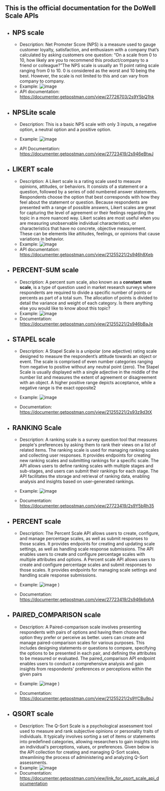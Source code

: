 
## This is the official documentation for the DoWell Scale APIs
- ## NPS scale
   - Description:
        Net Promoter Score (NPS) is a measure used to gauge customer loyalty, satisfaction, and enthusiasm with a company that’s calculated by asking customers one question: “On a scale from 0 to 10, how likely are you to recommend this product/company to a friend or colleague?”The NPS scale is usually an 11 point rating scale ranging from 0 to 10. 0 is considered as the worst and 10 being the best. However, the scale is not limited to this and can vary from company to company.
   - Example:
       ![image](https://github.com/LL08-MathematicalModelling-dowell/100035-DowellScale-Function/assets/71315247/39786d26-fd9e-4962-afe4-8e5f2b7a6e21)
   - API documentation:
        https://documenter.getpostman.com/view/27726703/2s9Y5bQ1hk

- ## NPSLite scale
   - Description: This is a basic NPS scale with only 3 inputs, a negative option, a neutral option and a positive option.
   - Example:
         ![image](https://github.com/LL08-MathematicalModelling-dowell/100035-DowellScale-Function/assets/71315247/aa9d25f1-3c5b-4dab-a682-fed99c34c22c)

   - API Documentation:
        https://documenter.getpostman.com/view/27723419/2s946eBtwJ

- ## LIKERT scale
   - Description: 
        A Likert scale is a rating scale used to measure opinions, attitudes, or behaviors. It consists of a statement or a question, followed by a series of odd numbered answer statements. Respondents choose the option that best corresponds with how they feel about the statement or question. Because respondents are presented with a range of possible answers, Likert scales are great for capturing the level of agreement or their feelings regarding the topic in a more nuanced way.
        Likert scales are most useful when you are measuring unobservable individual characteristics, or characteristics that have no concrete, objective measurement. These can be elements like attitudes, feelings, or opinions that cause variations in behavior.
   - Example:
         ![image](https://github.com/LL08-MathematicalModelling-dowell/100035-DowellScale-Function/assets/71315247/570264d8-199b-440c-9cc9-77f3af0a2b9d)
   - API documentation:
        https://documenter.getpostman.com/view/21255221/2s946h8Xeb

- ## PERCENT-SUM scale
   - Description: 
        A percent sum scale, also known as a **constant sum scale**, is a type of question used in market research surveys where respondents are required to divide a specific number of points or percents as part of a total sum. The allocation of points is divided to detail the variance and weight of each category. Is there anything else you would like to know about this topic?
   - Example:
        ![image](https://github.com/LL08-MathematicalModelling-dowell/100035-DowellScale-Function/assets/71315247/8ef9d1de-9e55-4a75-8d09-9ba3bf8fdcb2)
   - Documentation:
        https://documenter.getpostman.com/view/21255221/2s946bBaJe

- ## STAPEL scale
   - Description: 
        A Stapel Scale is a unipolar (one adjective) rating scale designed to measure the respondent’s attitude towards an object or event. The scale is comprised of even number categories ranging from negative to positive without any neutral point (zero). The Stapel Scale is usually displayed with a single adjective in the middle of the number list and measures the extent of agreement or disagreement with an object. A higher positive range depicts acceptance, while a negative range is the exact opposite2
   - Example:
         ![image](https://github.com/LL08-MathematicalModelling-dowell/100035-DowellScale-Function/assets/71315247/1268da72-204d-4197-b08b-4d4309c974fe)

   - Documentation:
        https://documenter.getpostman.com/view/21255221/2s93z9d3tX


- ## RANKING Scale
   - Description: 
        A ranking scale is a survey question tool that measures people's preferences by asking them to rank their views on a list of related items. The ranking scale is used for managing ranking scales and collecting user responses. It provides endpoints for creating new ranking scales and submitting rankings for a specific scale. The API allows users to define ranking scales with multiple stages and sub-stages, and users can submit their rankings for each stage. The API facilitates the storage and retrieval of ranking data, enabling analysis and insights based on user-generated rankings.
   - Example:
         ![image]()

   - Documentation:
        https://documenter.getpostman.com/view/27723419/2s9Y5bRh35
    
- ## PERCENT scale
   - Description: 
        The Percent Scale API allows users to create, configure, and manage percentage scales, as well as submit responses to those scales. It provides endpoints for creating and updating scale settings, as well as handling scale response submissions. The API enables users to create and configure percentage scales with multiple attributes and options.
        A Percent scale API allows users to create and configure percentage scales and submit responses to those scales. It provides endpoints for managing scale settings and handling scale response submissions.
        
   - Example:
          ![image](https://github.com/LL08-MathematicalModelling-dowell/100035-DowellScale-Function/assets/56716832/8d749eff-1188-4ed7-86f8-1d7f543084f5)
)
   - Documentation:
        https://documenter.getpostman.com/view/27723419/2s946k6qhA

- ## PAIRED_COMPARISON scale
   - Description: 
        A Paired-comparison scale involves presenting respondents with pairs of options and having them choose the option they prefer or perceive as better. users can create and manage paired-comparison scales for various purposes. This includes designing statements or questions to compare, specifying the options to be presented in each pair, and defining the attributes to be measured or evaluated.
        The paired_comparison API endpoint enables users to conduct a comprehensive analysis and gain insights from respondents' preferences or perceptions within the given pairs

   - Example:
         ![image](https://github.com/LL08-MathematicalModelling-dowell/100035-DowellScale-Function/assets/56716832/b0d3d819-d11c-4c5b-9214-3d11da644f1a)
)
   - Documentation:
        https://documenter.getpostman.com/view/21255221/2s9YCBu9pJ

- ## QSORT scale
   - Description: 
        The Q-Sort Scale is a psychological assessment tool used to measure and rank subjective opinions or personality traits of individuals. It typically involves sorting a set of items or statements into predefined categories, allowing researchers to gain insights into an individual's perceptions, values, or preferences. Given below is the API collection for creating and managing Q-Sort scales, streamlining the process of administering and analyzing Q-Sort assessments.
   - Example:
         ![image]()
   - Documentation:
        https://documenter.getpostman.com/view/link_for_qsort_scale_api_documentation
